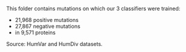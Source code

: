 This folder contains mutations on which our 3 classifiers were trained:
- 21,968 positive mutations
- 27,867 negative mutations
- in 9,571 proteins

Source: HumVar and HumDiv datasets.